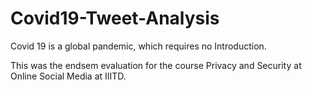 # Covid19-Tweet-Analysis

Covid 19 is a global pandemic, which requires no Introduction. 

This was the endsem evaluation for the course Privacy and Security at Online Social Media at IIITD.
